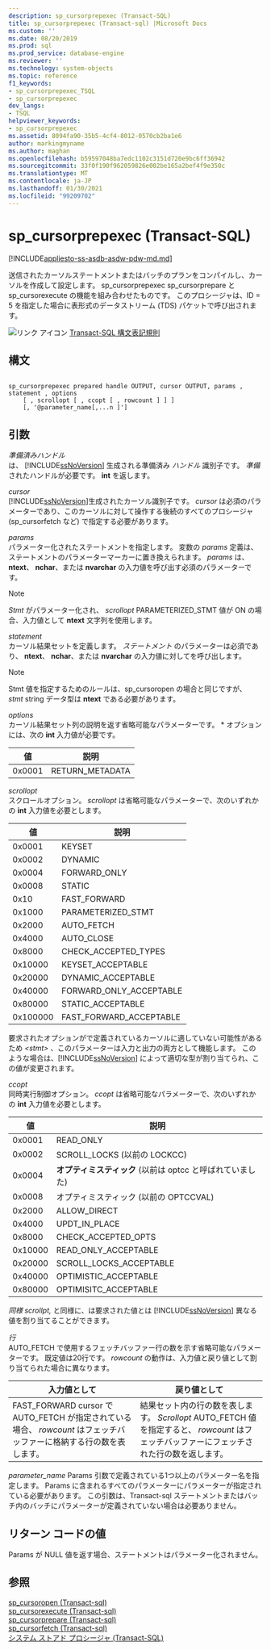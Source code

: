 ```yaml
---
description: sp_cursorprepexec (Transact-SQL)
title: sp_cursorprepexec (Transact-sql) |Microsoft Docs
ms.custom: ''
ms.date: 08/20/2019
ms.prod: sql
ms.prod_service: database-engine
ms.reviewer: ''
ms.technology: system-objects
ms.topic: reference
f1_keywords:
- sp_cursorprepexec_TSQL
- sp_cursorprepexec
dev_langs:
- TSQL
helpviewer_keywords:
- sp_cursorprepexec
ms.assetid: 8094fa90-35b5-4cf4-8012-0570cb2ba1e6
author: markingmyname
ms.author: maghan
ms.openlocfilehash: b59597048ba7edc1102c3151d720e9bc6ff36942
ms.sourcegitcommit: 33f0f190f962059826e002be165a2bef4f9e350c
ms.translationtype: MT
ms.contentlocale: ja-JP
ms.lasthandoff: 01/30/2021
ms.locfileid: "99209702"
---
```

# <a name="sp_cursorprepexec-transact-sql"></a>sp_cursorprepexec (Transact-SQL)
[!INCLUDE[appliesto-ss-asdb-asdw-pdw-md.md](../../includes/appliesto-ss-asdb-asdw-pdw-md.md)]

  送信されたカーソルステートメントまたはバッチのプランをコンパイルし、カーソルを作成して設定します。 sp_cursorprepexec sp_cursorprepare と sp_cursorexecute の機能を組み合わせたものです。 このプロシージャは、ID = 5 を指定した場合に表形式のデータストリーム (TDS) パケットで呼び出されます。  
  
 ![リンク アイコン](../../database-engine/configure-windows/media/topic-link.gif "[リンク] アイコン") [Transact-SQL 構文表記規則](../../t-sql/language-elements/transact-sql-syntax-conventions-transact-sql.md)  
  
## <a name="syntax"></a>構文  
  
```  
  
sp_cursorprepexec prepared handle OUTPUT, cursor OUTPUT, params , statement , options  
    [ , scrollopt [ , ccopt [ , rowcount ] ] ]  
    [, '@parameter_name[,...n ]']
```  
  
## <a name="arguments"></a>引数  
 *準備済みハンドル*  
 は、 [!INCLUDE[ssNoVersion](../../includes/ssnoversion-md.md)] 生成される準備済み *ハンドル* 識別子です。 *準備* されたハンドルが必要です。 **int** を返します。  
  
 *cursor*  
 [!INCLUDE[ssNoVersion](../../includes/ssnoversion-md.md)]生成されたカーソル識別子です。 *cursor* は必須のパラメーターであり、このカーソルに対して操作する後続のすべてのプロシージャ (sp_cursorfetch など) で指定する必要があります。  
  
 *params*  
 パラメーター化されたステートメントを指定します。 変数の *params* 定義は、ステートメントのパラメーターマーカーに置き換えられます。 *params* は、 **ntext**、 **nchar**、または **nvarchar** の入力値を呼び出す必須のパラメーターです。  
  
> [!NOTE]  
>  *Stmt* がパラメーター化され、 *scrollopt* PARAMETERIZED_STMT 値が ON の場合、入力値として **ntext** 文字列を使用します。  
  
 *statement*  
 カーソル結果セットを定義します。 *ステートメント* のパラメーターは必須であり、 **ntext**、 **nchar**、または **nvarchar** の入力値に対してを呼び出します。  
  
> [!NOTE]  
>  Stmt 値を指定するためのルールは、sp_cursoropen の場合と同じですが、 *stmt* string データ型は **ntext** である必要があります。  
  
 *options*  
 カーソル結果セット列の説明を返す省略可能なパラメーターです。 * オプションには、次の **int** 入力値が必要です。  
  
|値|説明|  
|-----------|-----------------|  
|0x0001|RETURN_METADATA|  
  
 *scrollopt*  
 スクロールオプション。 *scrollopt* は省略可能なパラメーターで、次のいずれかの **int** 入力値を必要とします。  
  
|値|説明|  
|-----------|-----------------|  
|0x0001|KEYSET|  
|0x0002|DYNAMIC|  
|0x0004|FORWARD_ONLY|  
|0x0008|STATIC|  
|0x10|FAST_FORWARD|  
|0x1000|PARAMETERIZED_STMT|  
|0x2000|AUTO_FETCH|  
|0x4000|AUTO_CLOSE|  
|0x8000|CHECK_ACCEPTED_TYPES|  
|0x10000|KEYSET_ACCEPTABLE|  
|0x20000|DYNAMIC_ACCEPTABLE|  
|0x40000|FORWARD_ONLY_ACCEPTABLE|  
|0x80000|STATIC_ACCEPTABLE|  
|0x100000|FAST_FORWARD_ACCEPTABLE|  
  
 要求されたオプションがで定義されているカーソルに適していない可能性があるため *\<stmt>* 、このパラメーターは入力と出力の両方として機能します。 このような場合は、[!INCLUDE[ssNoVersion](../../includes/ssnoversion-md.md)] によって適切な型が割り当てられ、この値が変更されます。  
  
 *ccopt*  
 同時実行制御オプション。 *ccopt* は省略可能なパラメーターで、次のいずれかの **int** 入力値を必要とします。  
  
|値|説明|  
|-----------|-----------------|  
|0x0001|READ_ONLY|  
|0x0002|SCROLL_LOCKS (以前の LOCKCC)|  
|0x0004|**オプティミスティック** (以前は optcc と呼ばれていました)|  
|0x0008|オプティミスティック (以前の OPTCCVAL)|  
|0x2000|ALLOW_DIRECT|  
|0x4000|UPDT_IN_PLACE|  
|0x8000|CHECK_ACCEPTED_OPTS|  
|0x10000|READ_ONLY_ACCEPTABLE|  
|0x20000|SCROLL_LOCKS_ACCEPTABLE|  
|0x40000|OPTIMISTIC_ACCEPTABLE|  
|0x80000|OPTIMISITC_ACCEPTABLE|  
  
 *同様 scrollpt,* と同様に、は要求された値とは [!INCLUDE[ssNoVersion](../../includes/ssnoversion-md.md)] 異なる値を割り当てることができます。  
  
 *行*  
 AUTO_FETCH で使用するフェッチバッファー行の数を示す省略可能なパラメーターです。 既定値は20行です。 *rowcount* の動作は、入力値と戻り値として割り当てられた場合に異なります。  
  
|入力値として|戻り値として|  
|--------------------|---------------------|  
|FAST_FORWARD cursor で AUTO_FETCH が指定されている場合、 *rowcount* はフェッチバッファーに格納する行の数を表します。|結果セット内の行の数を表します。 *Scrollopt* AUTO_FETCH 値を指定すると、 *rowcount* はフェッチバッファーにフェッチされた行の数を返します。|  

*parameter_name* Params 引数で定義されている1つ以上のパラメーター名を指定します。  Params に含まれるすべてのパラメーターにパラメーターが指定されている必要があります。 この引数は、Transact-sql ステートメントまたはバッチ内のバッチにパラメーターが定義されていない場合は必要ありません。
  
## <a name="return-code-values"></a>リターン コードの値  
 Params が NULL 値を返す場合、ステートメントはパラメーター化されません。  
  
## <a name="see-also"></a>参照  
 [sp_cursoropen &#40;Transact-sql&#41;](../../relational-databases/system-stored-procedures/sp-cursoropen-transact-sql.md)   
 [sp_cursorexecute &#40;Transact-sql&#41;](../../relational-databases/system-stored-procedures/sp-cursorexecute-transact-sql.md)   
 [sp_cursorprepare &#40;Transact-sql&#41;](../../relational-databases/system-stored-procedures/sp-cursorprepare-transact-sql.md)   
 [sp_cursorfetch &#40;Transact-sql&#41;](../../relational-databases/system-stored-procedures/sp-cursorfetch-transact-sql.md)   
 [システム ストアド プロシージャ &#40;Transact-SQL&#41;](../../relational-databases/system-stored-procedures/system-stored-procedures-transact-sql.md)  

